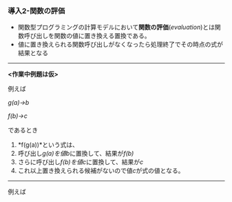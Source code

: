 ### 導入2-関数の評価

- 関数型プログラミングの計算モデルにおいて**関数の評価**(*evaluation*)とは関数呼び出しを関数の値に置き換える置換である。
- 値に置き換えられる関数呼び出しがなくなったら処理終了でその時点の式が結果となる

------------------

**<作業中例題は仮>**

例えば

*g(a)→b*

*f(b)→c*

であるとき

1. *f(g(a))*という式は、
2. 呼び出し*g(a)*を値*b*に置換して、結果が*f(b)*
3. さらに呼び出し*f(b)*を値*c*に置換して、結果が*c*
4. これ以上置き換えられる候補がないので値*c*が式の値となる。

------------------

例えば
